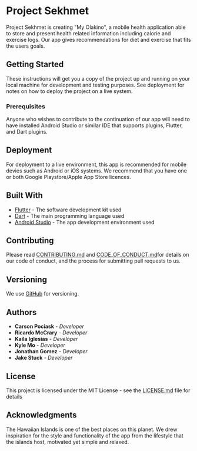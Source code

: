 # Project Sekhmet

Project Sekhmet is creating "My Olakino", a mobile health application able to store and present health related information including calorie and exercise logs. Our app gives recommendations for diet and exercise that fits the users goals.

## Getting Started

These instructions will get you a copy of the project up and running on your local machine for development and testing purposes. See deployment for notes on how to deploy the project on a live system.

### Prerequisites

Anyone who wishes to contribute to the continuation of our app will need to have installed Android Studio or similar IDE that supports plugins, Flutter, and Dart plugins.

## Deployment

For deployment to a live environment, this app is recommended for mobile devies such as Android or iOS systems. We recommend that you have one or both Google Playstore/Apple App Store licences. 

## Built With

* [Flutter](https://flutter.dev/) - The software development kit used
* [Dart](https://dart.dev/) - The main programming language used
* [Android Studio](https://developer.android.com/studio) - The app development environment used

## Contributing

Please read [CONTRIBUTING.md](https://github.com/cpociask00/386_Team_7/blob/main/CONTRIBUTING.md) and [CODE_OF_CONDUCT.md](https://github.com/cpociask00/386_Team_7/blob/main/CODE_OF_CONDUCT.md)for details on our code of conduct, and the process for submitting pull requests to us.

## Versioning

We use [GitHub](http://github.com/) for versioning.

## Authors

* **Carson Pociask** - *Developer*
* **Ricardo McCrary** - *Developer*
* **Kaila Iglesias** - *Developer*
* **Kyle Mo** - *Developer*
* **Jonathan Gomez** - *Developer*
* **Jake Stuck** - *Developer*

## License

This project is licensed under the MIT License - see the [LICENSE.md](LICENSE.md) file for details

## Acknowledgments

The Hawaiian Islands is one of the best places on this planet. We drew inspiration for the style and functionality of the app from the lifestyle that the islands host, motivated yet simple and relaxed.
